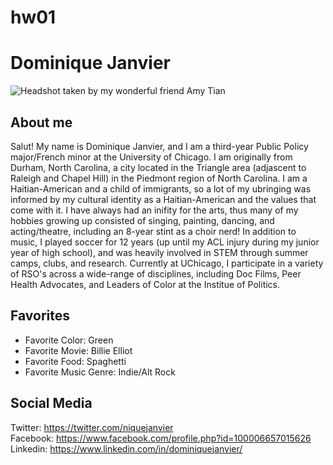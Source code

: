 # hw01

# __Dominique Janvier__

![*Headshot taken by my wonderful friend Amy Tian*](https://github.com/djanvier/hw01/blob/master/DominiqueHeadshot.jpg)


## **About me**
Salut! My name is Dominique Janvier, and I am a third-year Public Policy major/French minor at the University of Chicago. I am originally from Durham, North Carolina, a city located in the Triangle area (adjascent to Raleigh and Chapel Hill) in the Piedmont region of North Carolina. I am a Haitian-American and a child of immigrants, so a lot of my ubringing was informed by my cultural identity as a Haitian-American and the values that come with it. I have always had an inifity for the arts, thus many of my hobbies growing up consisted of singing, painting, dancing, and acting/theatre, including an 8-year stint as a choir nerd! In addition to music, I played soccer for 12 years (up until my ACL injury during my junior year of high school), and was heavily involved in STEM through summer camps, clubs, and research. Currently at UChicago, I participate in a variety of RSO's across a wide-range of disciplines, including Doc Films, Peer Health Advocates, and Leaders of Color at the Institue of Politics. 

## **Favorites**
* Favorite Color: Green
* Favorite Movie: Billie Elliot
* Favorite Food: Spaghetti
* Favorite Music Genre: Indie/Alt Rock

## **Social Media**
Twitter: https://twitter.com/niquejanvier  
Facebook: https://www.facebook.com/profile.php?id=100006657015626   
Linkedin: https://www.linkedin.com/in/dominiquejanvier/  

